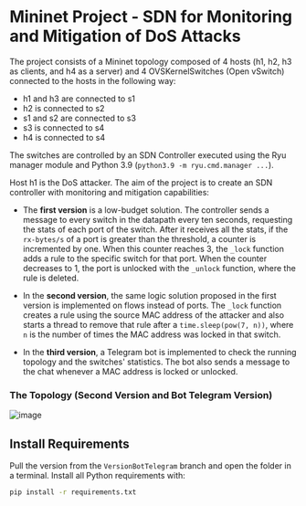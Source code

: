 # Mininet Project - SDN for Monitoring and Mitigation of DoS Attacks

The project consists of a Mininet topology composed of 4 hosts (h1, h2, h3 as clients, and h4 as a server) and 4 OVSKernelSwitches (Open vSwitch) connected to the hosts in the following way:
- h1 and h3 are connected to s1
- h2 is connected to s2
- s1 and s2 are connected to s3
- s3 is connected to s4
- h4 is connected to s4

The switches are controlled by an SDN Controller executed using the Ryu manager module and Python 3.9 (`python3.9 -m ryu.cmd.manager ...`).

Host h1 is the DoS attacker. The aim of the project is to create an SDN controller with monitoring and mitigation capabilities:

- The **first version** is a low-budget solution. The controller sends a message to every switch in the datapath every ten seconds, requesting the stats of each port of the switch. After it receives all the stats, if the `rx-bytes/s` of a port is greater than the threshold, a counter is incremented by one. When this counter reaches 3, the `_lock` function adds a rule to the specific switch for that port. When the counter decreases to 1, the port is unlocked with the `_unlock` function, where the rule is deleted.

- In the **second version**, the same logic solution proposed in the first version is implemented on flows instead of ports. The `_lock` function creates a rule using the source MAC address of the attacker and also starts a thread to remove that rule after a `time.sleep(pow(7, n))`, where `n` is the number of times the MAC address was locked in that switch.

- In the **third version**, a Telegram bot is implemented to check the running topology and the switches' statistics. The bot also sends a message to the chat whenever a MAC address is locked or unlocked.

### The Topology (Second Version and Bot Telegram Version)
![image](https://github.com/user-attachments/assets/b03861eb-1c78-471f-bc3c-3e64fda7c4be)

## Install Requirements

Pull the version from the `VersionBotTelegram` branch and open the folder in a terminal. Install all Python requirements with:

```bash
pip install -r requirements.txt

